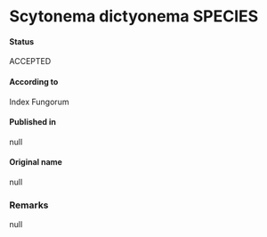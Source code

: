 Scytonema dictyonema SPECIES
=======

#### Status
ACCEPTED

#### According to
Index Fungorum

#### Published in
null

#### Original name
null

### Remarks
null